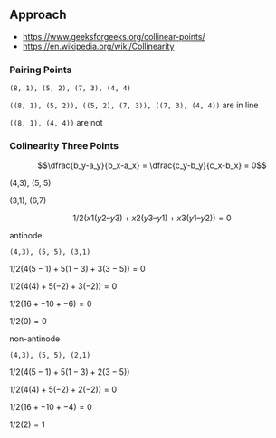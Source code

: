 ## Approach

- https://www.geeksforgeeks.org/collinear-points/
- https://en.wikipedia.org/wiki/Collinearity

### Pairing Points

`(8, 1), (5, 2), (7, 3), (4, 4)`

`((8, 1), (5, 2)), ((5, 2), (7, 3)), ((7, 3), (4, 4))` are in line

`((8, 1), (4, 4))` are not

### Colinearity Three Points

$$\dfrac{b_y-a_y}{b_x-a_x} = \dfrac{c_y-b_y}{c_x-b_x} = 0$$

(4,3), (5, 5)

(3,1), (6,7)

$$1/2(x1(y2 – y3 ) + x2 (y3 – y1 ) + x3 (y1 – y2 ))= 0$$

antinode

`(4,3), (5, 5), (3,1)`

$1/2(4(5 - 1) + 5(1 - 3) + 3(3 - 5)) = 0$

$1/2(4(4) + 5(-2) + 3(-2)) = 0$

$1/2(16 + -10 + -6) = 0$

$1/2(0) = 0$

non-antinode

`(4,3), (5, 5), (2,1)`

$1/2(4(5-1) + 5(1-3) + 2(3-5))$

$1/2(4(4) + 5(-2) + 2(-2)) = 0$

$1/2(16 + -10 + -4) = 0$

$1/2(2) = 1$

